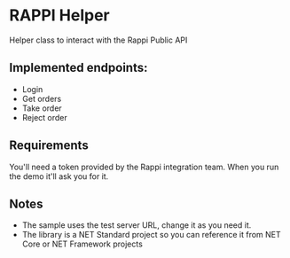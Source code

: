 # RAPPI Helper

Helper class to interact with the Rappi Public API

## Implemented endpoints:

- Login
- Get orders
- Take order
- Reject order

## Requirements

You'll need a token provided by the Rappi integration team.
When you run the demo it'll ask you for it.

## Notes

- The sample uses the test server URL, change it as you need it.
- The library is a NET Standard project so you can reference it from NET Core or NET Framework projects
